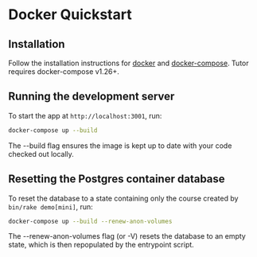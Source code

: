 # Docker Quickstart

## Installation

Follow the installation instructions for [docker](https://docs.docker.com/install/) and
[docker-compose](https://docs.docker.com/compose/install/). Tutor requires docker-compose v1.26+.

## Running the development server

To start the app at `http://localhost:3001`, run:

``` bash
docker-compose up --build
```

The --build flag ensures the image is kept up to date with your code checked out locally.

## Resetting the Postgres container database

To reset the database to a state containing only the course created by `bin/rake demo[mini]`, run:

``` bash
docker-compose up --build --renew-anon-volumes
```

The --renew-anon-volumes flag (or -V) resets the database to an empty state,
which is then repopulated by the entrypoint script.
